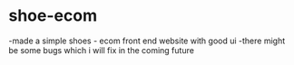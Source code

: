 # shoe-ecom
-made a simple shoes - ecom front end website with good ui
-there might be some bugs which i will fix in the coming future
